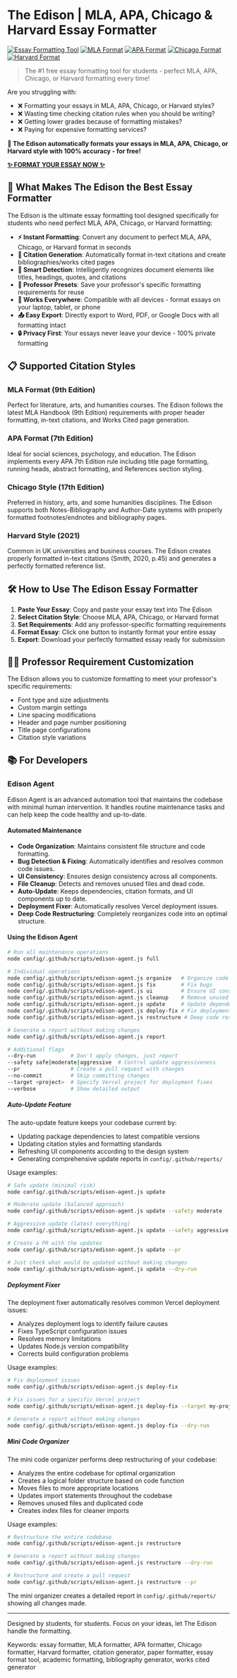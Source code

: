 # The Edison | MLA, APA, Chicago & Harvard Essay Formatter

[![Essay Formatting Tool](https://img.shields.io/badge/Essay%20Formatter-The%20Edison-8A2BE2)](https://theedison.vercel.app)
[![MLA Format](https://img.shields.io/badge/MLA%20Format-9th%20Edition-FF00FF)](https://theedison.vercel.app)
[![APA Format](https://img.shields.io/badge/APA%20Format-7th%20Edition-8A2BE2)](https://theedison.vercel.app)
[![Chicago Format](https://img.shields.io/badge/Chicago%20Format-17th%20Edition-FF00FF)](https://theedison.vercel.app)
[![Harvard Format](https://img.shields.io/badge/Harvard%20Format-2021-8A2BE2)](https://theedison.vercel.app)

> The #1 free essay formatting tool for students - perfect MLA, APA, Chicago, or Harvard formatting every time!

Are you struggling with:
- ❌ Formatting your essays in MLA, APA, Chicago, or Harvard styles?
- ❌ Wasting time checking citation rules when you should be writing?
- ❌ Getting lower grades because of formatting mistakes?
- ❌ Paying for expensive formatting services?

**📝 The Edison automatically formats your essays in MLA, APA, Chicago, or Harvard style with 100% accuracy - for free!**

**[✨ FORMAT YOUR ESSAY NOW ✨](https://theedison.vercel.app)**

## 🚀 What Makes The Edison the Best Essay Formatter

The Edison is the ultimate essay formatting tool designed specifically for students who need perfect MLA, APA, Chicago, or Harvard formatting:

- **⚡ Instant Formatting**: Convert any document to perfect MLA, APA, Chicago, or Harvard format in seconds
- **🔄 Citation Generation**: Automatically format in-text citations and create bibliographies/works cited pages
- **🧠 Smart Detection**: Intelligently recognizes document elements like titles, headings, quotes, and citations
- **💾 Professor Presets**: Save your professor's specific formatting requirements for reuse
- **📱 Works Everywhere**: Compatible with all devices - format essays on your laptop, tablet, or phone
- **📤 Easy Export**: Directly export to Word, PDF, or Google Docs with all formatting intact
- **🔒 Privacy First**: Your essays never leave your device - 100% private formatting

## 📋 Supported Citation Styles

### MLA Format (9th Edition)
Perfect for literature, arts, and humanities courses. The Edison follows the latest MLA Handbook (9th Edition) requirements with proper header formatting, in-text citations, and Works Cited page generation.

### APA Format (7th Edition) 
Ideal for social sciences, psychology, and education. The Edison implements every APA 7th Edition rule including title page formatting, running heads, abstract formatting, and References section styling.

### Chicago Style (17th Edition)
Preferred in history, arts, and some humanities disciplines. The Edison supports both Notes-Bibliography and Author-Date systems with properly formatted footnotes/endnotes and bibliography pages.

### Harvard Style (2021)
Common in UK universities and business courses. The Edison creates properly formatted in-text citations (Smith, 2020, p.45) and generates a perfectly formatted reference list.

## 🛠️ How to Use The Edison Essay Formatter

1. **Paste Your Essay**: Copy and paste your essay text into The Edison
2. **Select Citation Style**: Choose MLA, APA, Chicago, or Harvard format
3. **Set Requirements**: Add any professor-specific formatting requirements
4. **Format Essay**: Click one button to instantly format your entire essay
5. **Export**: Download your perfectly formatted essay ready for submission

## 👨‍🏫 Professor Requirement Customization

The Edison allows you to customize formatting to meet your professor's specific requirements:

- Font type and size adjustments
- Custom margin settings
- Line spacing modifications
- Header and page number positioning
- Title page configurations
- Citation style variations

## 📚 For Developers

### Edison Agent

Edison Agent is an advanced automation tool that maintains the codebase with minimal human intervention. It handles routine maintenance tasks and can help keep the code healthy and up-to-date.

#### Automated Maintenance

- **Code Organization**: Maintains consistent file structure and code formatting.
- **Bug Detection & Fixing**: Automatically identifies and resolves common code issues.
- **UI Consistency**: Ensures design consistency across all components.
- **File Cleanup**: Detects and removes unused files and dead code.
- **Auto-Update**: Keeps dependencies, citation formats, and UI components up to date.
- **Deployment Fixer**: Automatically resolves Vercel deployment issues.
- **Deep Code Restructuring**: Completely reorganizes code into an optimal structure.

#### Using the Edison Agent

```bash
# Run all maintenance operations
node config/.github/scripts/edison-agent.js full

# Individual operations
node config/.github/scripts/edison-agent.js organize   # Organize code
node config/.github/scripts/edison-agent.js fix        # Fix bugs
node config/.github/scripts/edison-agent.js ui         # Ensure UI consistency
node config/.github/scripts/edison-agent.js cleanup    # Remove unused files
node config/.github/scripts/edison-agent.js update     # Update dependencies and formats
node config/.github/scripts/edison-agent.js deploy-fix # Fix deployment issues
node config/.github/scripts/edison-agent.js restructure # Deep code restructuring

# Generate a report without making changes
node config/.github/scripts/edison-agent.js report

# Additional flags
--dry-run           # Don't apply changes, just report
--safety safe|moderate|aggressive  # Control update aggressiveness
--pr                # Create a pull request with changes
--no-commit         # Skip committing changes
--target <project>  # Specify Vercel project for deployment fixes
--verbose           # Show detailed output
```

##### Auto-Update Feature

The auto-update feature keeps your codebase current by:
- Updating package dependencies to latest compatible versions
- Updating citation styles and formatting standards
- Refreshing UI components according to the design system
- Generating comprehensive update reports in `config/.github/reports/`

Usage examples:
```bash
# Safe update (minimal risk)
node config/.github/scripts/edison-agent.js update

# Moderate update (balanced approach)
node config/.github/scripts/edison-agent.js update --safety moderate

# Aggressive update (latest everything)
node config/.github/scripts/edison-agent.js update --safety aggressive

# Create a PR with the updates
node config/.github/scripts/edison-agent.js update --pr

# Just check what would be updated without making changes
node config/.github/scripts/edison-agent.js update --dry-run
```

##### Deployment Fixer

The deployment fixer automatically resolves common Vercel deployment issues:
- Analyzes deployment logs to identify failure causes
- Fixes TypeScript configuration issues
- Resolves memory limitations
- Updates Node.js version compatibility
- Corrects build configuration problems

Usage examples:
```bash
# Fix deployment issues
node config/.github/scripts/edison-agent.js deploy-fix

# Fix issues for a specific Vercel project
node config/.github/scripts/edison-agent.js deploy-fix --target my-project-name

# Generate a report without making changes
node config/.github/scripts/edison-agent.js deploy-fix --dry-run
```

##### Mini Code Organizer

The mini code organizer performs deep restructuring of your codebase:
- Analyzes the entire codebase for optimal organization
- Creates a logical folder structure based on code function
- Moves files to more appropriate locations
- Updates import statements throughout the codebase
- Removes unused files and duplicated code
- Creates index files for cleaner imports

Usage examples:
```bash
# Restructure the entire codebase
node config/.github/scripts/edison-agent.js restructure

# Generate a report without making changes
node config/.github/scripts/edison-agent.js restructure --dry-run

# Restructure and create a pull request
node config/.github/scripts/edison-agent.js restructure --pr
```

The mini organizer creates a detailed report in `config/.github/reports/` showing all changes made.

---

Designed by students, for students. Focus on your ideas, let The Edison handle the formatting.

Keywords: essay formatter, MLA formatter, APA formatter, Chicago formatter, Harvard formatter, citation generator, paper formatter, essay format tool, academic formatting, bibliography generator, works cited generator
